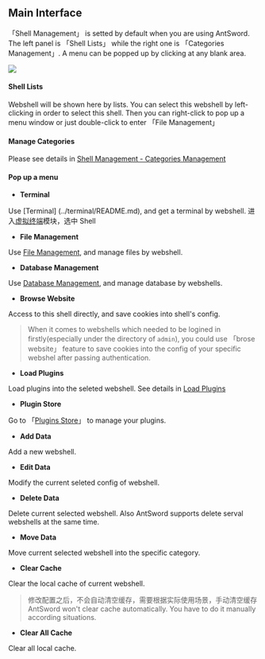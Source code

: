 Main Interface
---

「Shell Management」 is setted by default when you are using AntSword. The left panel is 「Shell Lists」 while the right one is 「Categories Management」. A menu can be popped up by clicking at any blank area.

![][img_main_page_1]

#### Shell Lists

Webshell will be shown here by lists. You can select this webshell by left-clicking in order to select this shell. Then you can right-click to pop up a menu window or just double-click to enter 「File Management」

#### Manage Categories

Please see details in [Shell Management - Categories Management](./category.md)

#### Pop up a menu

* **Terminal**

 Use [Terminal] (../terminal/README.md), and get a terminal by webshell.
 进入[虚拟终端](../terminal/README.md)模块，选中 Shell

* **File Management**

 Use [File Management](../file_manager/README.md), and manage files by webshell.

* **Database Management**

 Use [Database Management](../file_manager/README.md), and manage database by webshells.

* **Browse Website**

 Access to this shell directly, and save cookies into shell's config.

 > When it comes to webshells which needed to be logined in firstly(especially under the directory of `admin`), you could use 「brose website」 feature to save cookies into the config of your specific webshel after passing authentication. 

* **Load Plugins**

 Load plugins into the seleted webshell. See details in [Load Plugins](../plugins/load_plugin.md)

* **Plugin Store**

 Go to 「[Plugins Store](../plugin_store/README.md)」 to manage your plugins.

* **Add Data**

 Add a new webshell.

* **Edit Data**

 Modify the current seleted config of webshell.

* **Delete Data**

 Delete current selected webshell. Also AntSword supports delete serval webshells at the same time.

* **Move Data**

 Move current selected webshell into the specific category.

* **Clear Cache**

 Clear the local cache of current webshell.

 > 修改配置之后，不会自动清空缓存，需要根据实际使用场景，手动清空缓存
 > AntSword won't clear cache automatically. You have to do it manually according situations.

* **Clear All Cache**

 Clear all local cache.


[img_main_page_1]: http://7xtigg.com1.z0.glb.clouddn.com/doc/shell_manager/main_page_1.jpg
